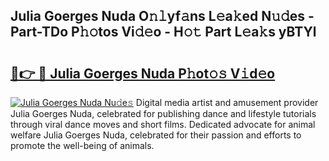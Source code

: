 ## Julia Goerges Nuda O𝚗𝚕yf𝚊ns L𝚎a𝚔ed N𝚞𝚍es - Part-TDo P𝚑𝚘tos Vi𝚍𝚎o - H𝚘𝚝 Part L𝚎a𝚔s yBTYl

# <h2><a href="http://kf4rivd.oniu.top/?m=Julia+Goerges+Nuda">🔗👉 🔴 Julia Goerges Nuda P𝚑ot𝚘𝚜 V𝚒d𝚎o</a></h2>

[![Julia Goerges Nuda Nu𝚍e𝚜](https://i.imgur.com/0qMVB7G.gif)](http://kf4rivd.oniu.top/?m=Julia+Goerges+Nuda)
Digital media artist and amusement provider Julia Goerges Nuda, celebrated for publishing dance and lifestyle tutorials through viral dance moves and short films. Dedicated advocate for animal welfare Julia Goerges Nuda, celebrated for their passion and efforts to promote the well-being of animals.  
